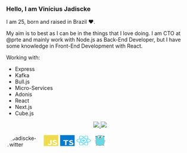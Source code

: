 ### Hello, I am Vinícius Jadiscke

I am 25, born and raised in Brazil ❤.

My aim is to best as I can be in the things that I love doing.
I am CTO at @prte and mainly work with Node.js as Back-End Developer, but I have some knowledge in Front-End Development with React.

Working with:
- Express
- Kafka
- Bull.js
- Micro-Services
- Adonis
- React
- Next.js
- Cube.js

<div align="center">
  <a href="https://github.com/jadiscke">
  <img height="180em" src="https://github-readme-stats.vercel.app/api?username=jadiscke&show_icons=true&theme=dracula&include_all_commits=true&count_private=true"/>
  <img height="180em" src="https://github-readme-stats.vercel.app/api/top-langs/?username=jadiscke&layout=compact&langs_count=7&theme=dracula"/>
  </a>
</div>
  
  <div style="display: inline_block">
   <br>
  <img align="center" alt="Jadiscke-Js" height="30" width="40" src="https://raw.githubusercontent.com/devicons/devicon/master/icons/javascript/javascript-plain.svg">
  <img align="center" alt="Jadiscke-Ts" height="30" width="40" src="https://raw.githubusercontent.com/devicons/devicon/master/icons/typescript/typescript-plain.svg">
  <img align="center" alt="Jadiscke-React" height="30" width="40" src="https://raw.githubusercontent.com/devicons/devicon/master/icons/react/react-original.svg">
  <img align="center" alt="Jadiscke-GO" height="30" width="40" src="https://raw.githubusercontent.com/devicons/devicon/master/icons/go/go-original.svg">
  <a href="https://twitter.com/vjtasso">
  <img align="left" alt="Jadiscke-Twitter" height="100" width="100" style="border-radius: 50%;" src="https://pbs.twimg.com/profile_images/1462561861455466504/dcKN4gTL_400x400.jpg">
  </a>
</div>
